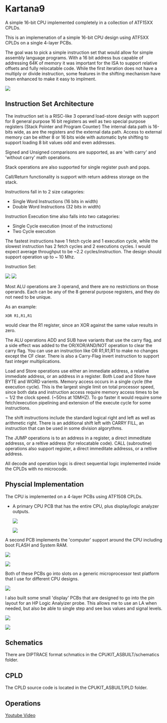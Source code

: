 # Kartana9
A simple 16-bit CPU implemented completely in a collection of ATF15XX CPLDs.

This is an implemenation of a simple 16-bit CPU design using ATF5XX CPLDs on a single  4-layer PCBs.   

The goal was to pick a simple instruction set that would allow for simple assembly language programs.  With a 16 bit address bus capable of addressing 64K of memory it was important for the ISA to support relative offsets and fully relocatable code.  While the first iteration does not have a multiply or divide instruction, some features in the shifting mechanism have been enhanced to make it easy to implment.

![](/images/IMG_6812.jpeg)

## Instruction Set Architecture

The instruction set is a RISC-like 3 operand load-store design with support for 8 general purpose 16 bit registers as well as two special purpose registers (Stack Pointer and Program Counter)   The internal data path is 16-bits wide, as are the registers and the external data path.  Access to external memory can be either 8 or 16 bits wide with automatic byte shifting to support loading 8 bit values odd and even addresses. 

Signed and Unsigned comparisons are supported, as are 'with carry' and 'without carry'  math operations.  

Stack operations are also supported for single register push and pops.

Call/Return functionality is support with return address storage on the stack.

Instructions fall in to 2 size catagories:  
  - Single Word Instructions (16 bits in width)
  - Double Word Instructions (32 bits in width)

Instruction Execution time also falls into two catagories:
  - Single Cycle execution (most of the instructions)
  - Two Cycle execution 

The fastest instructions have 1 fetch cycle and 1 execution cycle, while the slowest instruction has 2 fetch cycles and 2 executions cycles. I would expect average throughput to be ~2.2 cycles/instruction.  The design should support operation up to ~ 10 Mhz.

Instruction Set:

![](/InstructionsA.jpg)
![](/InstructionsB.jpg)

Most ALU operations are 3 operand, and there are no restrictions on those operands.  Each can be any of the 8 general purpose registers, and they do not need to be unique.

As an example:

`XOR R1,R1,R1`

would clear the R1 register, since an XOR against the same value results in zero.

The ALU operations ADD and SUB have variants that use the carry flag, and a side effect was added to the OR/XOR/AND/NOT operation to clear the carry flag.   You can use an instruction like OR R1,R1,R1 to make no changes except the CF clear.  There is also a Carry-Flag invert instruction to support fast integer multiplications.

Load and Store operations use either an immediate address, a relative immediate address,  or an address in a register.  Both Load and Store have BYTE and WORD varients.  Memory access occurs in a single cycle (the execution cycle).  This is the largest single limit on total processor speed, since both data and instruction access require memory access times to be ~ 1/2 the clock speed. (~50ns at 10MHZ).   To go faster it would require some fetch/execution pipelining and extension of the execute cycle for some instructions.

The shift instructions include the standard logical right and left as well as arithmetic right. There is an additional shift left with CARRY FILL, an instruction that can be used in some division algorythms.

The JUMP operations is to an address in a register, a direct immeditate addresss, or a reltive address (for relocatable code).  CALL (subroutine) operations also support register, a direct immeditate addresss, or a reltive address.

All decode and operation logic is direct sequential logic implemented inside the CPLDs with no microcode.  

## Physcial Implementation

The CPU is implemented on a 4-layer PCBs using ATF1508 CPLDs.  

- A primary CPU PCB that has the entire CPU, plus display/logic analyzer outputs.

  ![](/images/IMG_7430.jpeg)

  ![](/images/IMG_7434.jpeg)

A second PCB implements the 'computer' support around the CPU including boot FLASH and System RAM.

  ![](/images/IMG_7431.jpeg)

  ![](/images/IMG_7435.jpeg)

Both of these PCBs go into slots on a generic microprocessor test platform that I use for different CPU designs.

 ![](/images/IMG_7428.jpeg)

 I also built some small 'display' PCBs that are designed to go into the pin layout for an HP Logic Analyizer probe.  This allows me to use an LA when needed, but also be able to single step and see bus values and signal levels.

  ![](/images/IMG_6729.jpeg)

  ![](/images/IMG_6429.jpeg)
## Schematics

There are DIPTRACE format schmatics in the CPUKIT_ASBUILT/schematics folder. 

## CPLD

The CPLD source code is located in the CPUKIT_ASBUILT/PLD folder.

## Operations

[Youtube Video](https://youtu.be/H3OF3yWDvbs)






